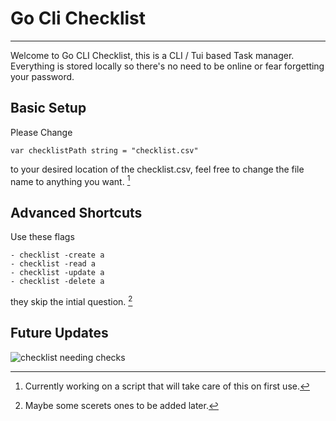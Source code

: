 # **Go Cli Checklist**
--- 

Welcome to Go CLI Checklist, this is a CLI / Tui based Task manager. Everything is stored locally so there's no need to be online or fear forgetting your password.

## **Basic Setup**


Please Change

`var checklistPath string = "checklist.csv"`

to your desired location of the checklist.csv, feel free to change the file name to anything you want. [^1]

[^1]:Currently working on a script that will take care of this on first use.

## **Advanced Shortcuts**


Use these flags

    - checklist -create a
    - checklist -read a
    - checklist -update a
    - checklist -delete a

they skip the intial question. [^2]

[^2]: Maybe some scerets ones to be added later.

## **Future Updates**


![checklist needing checks](https://i.ibb.co/7ky1C7M/it-s-amazing-what.png)



